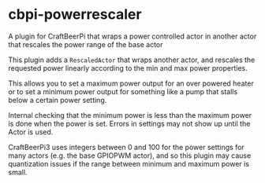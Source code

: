 # cbpi-powerrescaler
A plugin for CraftBeerPi that wraps a power controlled actor in another actor that rescales the power range of the base actor

This plugin adds a ``RescaledActor`` that wraps another actor, and rescales the requested power
linearly according to the min and max power properties.

This allows you to set a maximum power output for an over powered heater
or to set a minimum power output for something like a pump that stalls below
a certain power setting.

Internal checking that the minimum power is less than the maximum power is done
when the power is set. Errors in settings may not show up until the Actor is
used.

CraftBeerPi3 uses integers between 0 and 100 for the power settings for
many actors (e.g. the base GPIOPWM actor), and so this plugin may cause quantization
issues if the range between minimum and maximum power is small.
